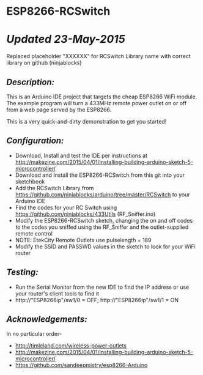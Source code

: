 # **ESP8266-RCSwitch**
# *Updated 23-May-2015*
  Replaced placeholder "XXXXXX" for RCSwitch Library name with correct library on github (ninjablocks)
## *Description:*
This is an Arduino IDE project that targets the cheap ESP8266 WiFi module. The example program 
will turn a 433MHz remote power outlet on or off from a web page served by the ESP8266.

This is a very quick-and-dirty demonstration to get you started!

## *Configuration:*
* Download, Install and test the IDE per instructions at http://makezine.com/2015/04/01/installing-building-arduino-sketch-5-microcontroller/
* Download and Install the ESP8266-RCSwitch from this git into your sketchbook
* Add the RCSwitch Library from https://github.com/ninjablocks/arduino/tree/master/RCSwitch to your Arduino IDE
* Find the codes for your RC Switch using https://github.com/ninjablocks/433Utils (RF_Sniffer.ino)
* Modify the ESP8266-RCSwitch sketch, changing the on and off codes to the codes you sniffed using the RF_Sniffer and the outlet-supplied remote control
* NOTE: EtekCity Remote Outlets use pulselength = 189
* Modify the SSID and PASSWD values in the sketch to look for your WiFi router

## *Testing:*
* Run the Serial Monitor from the new IDE to find the IP address or use your router's client tools to find it
* http://"ESP8266ip"/sw1/0 = OFF; http://"ESP8266ip"/sw1/1 = ON

## *Acknowledgements:*
In no particular order-
* http://timleland.com/wireless-power-outlets
* http://makezine.com/2015/04/01/installing-building-arduino-sketch-5-microcontroller/
* https://github.com/sandeepmistry/esp8266-Arduino


